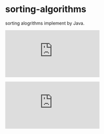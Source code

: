 # sorting-algorithms
sorting alogrithms implement by Java.

![Quick Sort](https://github.com/kan01234/sorting-algorithms/blob/master/quick-sort.md)

![Merge Sort](https://github.com/kan01234/sorting-algorithms/blob/master/merge-sort.md)
